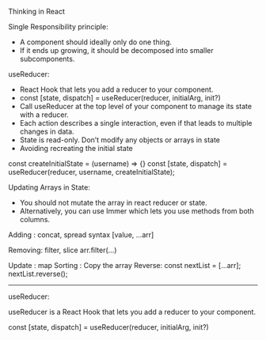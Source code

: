 Thinking in React

Single Responsibility principle:
- A component should ideally only do one thing.
- If it ends up growing, it should be decomposed into smaller subcomponents.


useReducer:
- React Hook that lets you add a reducer to your component.
- const [state, dispatch] = useReducer(reducer, initialArg, init?)
- Call useReducer at the top level of your component to manage its state with a reducer.
-  Each action describes a single interaction, even if that leads to multiple changes in data.
- State is read-only. Don’t modify any objects or arrays in state
- Avoiding recreating the initial state

const  createInitialState = (username) => {}
const [state, dispatch] = useReducer(reducer, username, createInitialState);
 


Updating Arrays in State:
- You should not mutate the array in react reducer or state.
- Alternatively, you can use Immer which lets you use methods from both columns.

Adding : concat, spread syntax
[value, ...arr]

Removing: filter, slice
arr.filter(...)

Update : map
Sorting : Copy the array
Reverse: 
const nextList = [...arr];
nextList.reverse();




<App>
	<AddTodo onAddTodo={handleAddTodo}/>
	<TaskList todos={todos} onChangeTodo={handleChangeTodo} onDeleteTodo={handleDeleteTodo}/>
</App>


<Task todo={todo} onChange={onChangeTodo} onDelete={onDeleteTodo} />


---

useReducer:

useReducer is a React Hook that lets you add a reducer to your component.

const [state, dispatch] = useReducer(reducer, initialArg, init?)